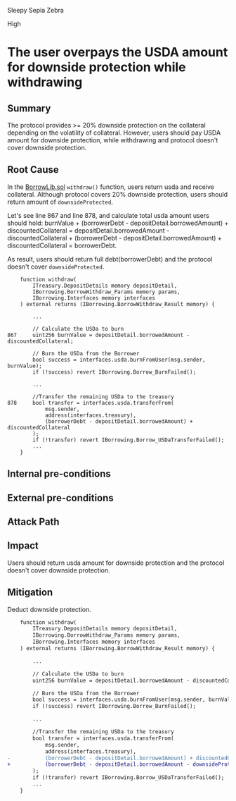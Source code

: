 Sleepy Sepia Zebra

High

# The user overpays the USDA amount for downside protection while withdrawing

## Summary

The protocol provides >= 20% downside protection on the collateral depending on the volatility of collateral. However, users should pay USDA amount for downside protection, while withdrawing and protocol doesn't cover downside protection.
## Root Cause

In the [BorrowLib.sol](https://github.com/sherlock-audit/2024-11-autonomint/blob/0d324e04d4c0ca306e1ae4d4c65f0cb9d681751b/Blockchain/Blockchian/contracts/lib/BorrowLib.sol#L867) `withdraw()` function, users return usda and receive collateral. Although protocol covers 20% downside protection, users should return amount of `downsideProtected`.

Let's see line 867 and line 878, and calculate total usda amount users should hold: burnValue + (borrowerDebt - depositDetail.borrowedAmount) + discountedCollateral = depositDetail.borrowedAmount - discountedCollateral + (borrowerDebt - depositDetail.borrowedAmount) + discountedCollateral = borrowerDebt.

As result, users should return full debt(borrowerDebt) and the protocol doesn't cover `downsideProtected`.

```solidity
    function withdraw(
        ITreasury.DepositDetails memory depositDetail,
        IBorrowing.BorrowWithdraw_Params memory params,
        IBorrowing.Interfaces memory interfaces
    ) external returns (IBorrowing.BorrowWithdraw_Result memory) {

        ...

        // Calculate the USDa to burn
867     uint256 burnValue = depositDetail.borrowedAmount - discountedCollateral;

        // Burn the USDa from the Borrower
        bool success = interfaces.usda.burnFromUser(msg.sender, burnValue);
        if (!success) revert IBorrowing.Borrow_BurnFailed();

        ...

        //Transfer the remaining USDa to the treasury
878     bool transfer = interfaces.usda.transferFrom(
            msg.sender,
            address(interfaces.treasury),
            (borrowerDebt - depositDetail.borrowedAmount) + discountedCollateral
        );
        if (!transfer) revert IBorrowing.Borrow_USDaTransferFailed();
        ...
    }
```


## Internal pre-conditions

## External pre-conditions

## Attack Path

## Impact

Users should return usda amount for downside protection and the protocol doesn't cover downside protection.

## Mitigation

Deduct downside protection.

```diff
    function withdraw(
        ITreasury.DepositDetails memory depositDetail,
        IBorrowing.BorrowWithdraw_Params memory params,
        IBorrowing.Interfaces memory interfaces
    ) external returns (IBorrowing.BorrowWithdraw_Result memory) {

        ...

        // Calculate the USDa to burn
        uint256 burnValue = depositDetail.borrowedAmount - discountedCollateral;

        // Burn the USDa from the Borrower
        bool success = interfaces.usda.burnFromUser(msg.sender, burnValue);
        if (!success) revert IBorrowing.Borrow_BurnFailed();

        ...

        //Transfer the remaining USDa to the treasury
        bool transfer = interfaces.usda.transferFrom(
            msg.sender,
            address(interfaces.treasury),
-           (borrowerDebt - depositDetail.borrowedAmount) + discountedCollateral
+           (borrowerDebt - depositDetail.borrowedAmount - downsideProtected) + discountedCollateral
        );
        if (!transfer) revert IBorrowing.Borrow_USDaTransferFailed();
        ...
    }
```